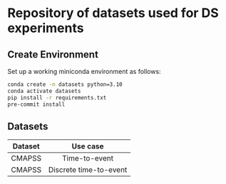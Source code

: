 # Repository of datasets used for DS experiments

## Create Environment
Set up a working miniconda environment as follows:
``` bash
conda create -n datasets python=3.10
conda activate datasets
pip install -r requirements.txt
pre-commit install
```

## Datasets
| Dataset       | Use case                |
| ------------- |:-----------------------:|
| CMAPSS        | Time-to-event           |
| CMAPSS        | Discrete time-to-event  |
